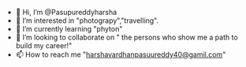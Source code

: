 - 👋 Hi, I’m @Pasupureddyharsha
- 👀 I’m interested in "photograpy","travelling".
- 🌱 I’m currently learning "phyton"
- 💞️ I’m looking to collaborate on " the persons who show me a path to build my career!"
- 📫 How to reach me "harshavardhanpasuureddy40@gamil.com"

<!---
Pasupureddyharsha is a ✨ special ✨ repository because its `README.md` (this file) appears on your GitHub profile.
You can click the Preview link to take a look at your changes.
--->
